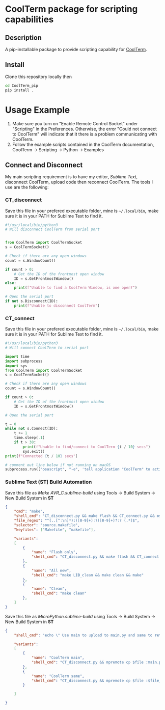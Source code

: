 # CoolTerm package for scripting capabilities
## Description
A pip-installable package to provide scripting capability for [CoolTerm](https://freeware.the-meiers.org).

## Install
Clone this repository locally then 
```bash
cd CoolTerm_pip
pip install .
```

# Usage Example
1. Make sure you turn on "Enable Remote Control Socket" under "Scripting" in the Preferences. Otherwise, the error "Could not connect to CoolTerm" will indicate that it there is a problem communicating with CoolTerm.
2. Follow the example scripts contained in the CoolTerm documentation, CoolTerm -> Scripting -> Python -> Examples

## Connect and Disconnect
My main scripting requirement is to have my editor, *Sublime Text*, disconnect CoolTerm, upload code then reconnect CoolTerm. The tools I use are the following:

### CT_disconnect
Save this file in your prefered executable folder, mine is `~/.local/bin`, make sure it is in your PATH for Sublime Text to find it.
```python
#!/usr/local/bin/python3
# Will disconnect CoolTerm from serial port


from CoolTerm import CoolTermSocket
s = CoolTermSocket()

# Check if there are any open windows
count = s.WindowCount()

if count > 0:
    # Get the ID of the frontmost open window
    ID = s.GetFrontmostWindow()
else:
    print(f"Unable to find a CoolTerm Window, is one open?")

# Open the serial port
if not s.Disconnect(ID):
    print(f"Unable to disconnect CoolTerm")
```

### CT_connect
Save this file in your prefered executable folder, mine is `~/.local/bin`, make sure it is in your PATH for Sublime Text to find it.
```python
#!/usr/local/bin/python3
# Will connect CoolTerm to serial port

import time
import subprocess
import sys
from CoolTerm import CoolTermSocket
s = CoolTermSocket()

# Check if there are any open windows
count = s.WindowCount()

if count > 0:
    # Get the ID of the frontmost open window
    ID = s.GetFrontmostWindow()

# Open the serial port

t = 0
while not s.Connect(ID):
    t += 1
    time.sleep(.1)
    if t > 30:
        print(f"Unable to find/connect to CoolTerm {t / 10} secs")
        sys.exit()
print(f"Connected {t / 10} secs")

# comment out line below if not running on macOS
subprocess.run(["osascript", "-e", 'tell application "CoolTerm" to activate'])
```

### Sublime Text (ST) Build Automation
Save this file as *Make AVR_C.sublime-build* using Tools -> Build System -> New Build System in **ST**
```json
{
	"cmd": "make",
	"shell_cmd": "CT_disconnect.py && make flash && CT_connect.py && osascript -e 'tell application \"CoolTerm\" to activate'",
	"file_regex": "^(..[^:\n]*):([0-9]+):?([0-9]+)?:? (.*)$",
	"selector": "source.makefile",
	"keyfiles": ["Makefile", "makefile"],

	"variants":
	[
		{
			"name": "Flash only",
			"shell_cmd": "CT_disconnect.py && make flash && CT_connect.py"
		},
		{
			"name": "All new",
			"shell_cmd": "make LIB_clean && make clean && make"
		},
		{
			"name": "Clean",
			"shell_cmd": "make clean"
		},
	]
}
```

Save this file as *MicroPython.sublime-build* using Tools -> Build System -> New Build System in **ST**
```json
{
	"shell_cmd": "echo \" Use main to upload to main.py and same to retain filename\" ",

	"variants":
	[
		{
			"name": "CoolTerm main",
			"shell_cmd": "CT_disconnect.py && mpremote cp $file :main.py && mpremote reset && CT_connect.py"
		},
		{
			"name": "CoolTerm same",
			"shell_cmd": "CT_disconnect.py && mpremote cp $file :$file_name && mpremote reset && CT_connect.py"
		}

	]

}
```
